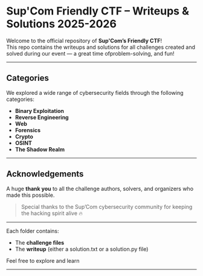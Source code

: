 # Sup'Com Friendly CTF – Writeups & Solutions 2025-2026

Welcome to the official repository of **Sup'Com’s Friendly CTF**!  
This repo contains the writeups and solutions for all challenges created and solved during our event — a great time ofproblem-solving, and fun!

---

## Categories

We explored a wide range of cybersecurity fields through the following categories:

- **Binary Exploitation** 
- **Reverse Engineering**   
- **Web** 
- **Forensics**  
- **Crypto**  
- **OSINT**   
- **The Shadow Realm** 

---

##  Acknowledgements

A huge **thank you** to all the challenge authors, solvers, and organizers who made this possible.  

> Special thanks to the Sup’Com cybersecurity community for keeping the hacking spirit alive 🔥

---

Each folder contains:
- The **challenge files**
- The **writeup** (either a solution.txt or a solution.py  file)

Feel free to explore and learn

---



